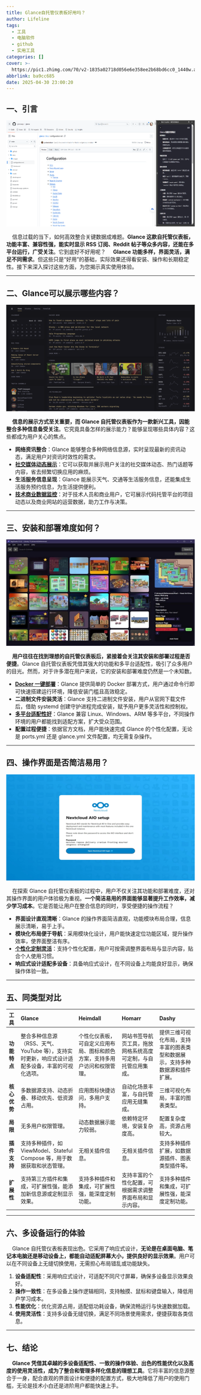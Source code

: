 ```yaml
---
title: Glance自托管仪表板好用吗？
author: Lifeline
tags:
  - 工具
  - 电脑软件
  - github
  - 实用工具
categories: []
cover: >-
  https://pic1.zhimg.com/70/v2-1835a02718d056e6e358ee2b68bd6cc0_1440w.avis?source=172ae18b&biz_tag=Post
abbrlink: ba9cc685
date: 2025-04-30 23:00:20
---
```

## 一、引言

![](/images/07684dae3059a7fdfc0c4629c160af64_%E5%89%AF%E6%9C%AC.png-c36ef2d3-9aad-4dde-8c8c-788f51d80718-1746028513361.png)

&nbsp;&nbsp;&nbsp;&nbsp;信息过载的当下，如何高效整合关键数据成难题。**Glance 这款自托管仪表板，功能丰富、兼容性强，能实时显示 RSS 订阅、Reddit 帖子等众多内容，还能在多平台运行，广受关注**。它到底好不好用呢？
&nbsp;&nbsp;&nbsp;&nbsp;**Glance 功能多样，界面灵活，满足不同需求**。但这些只是“好用”的基础，实际效果还得看安装、操作和长期稳定性。接下来深入探讨这些方面，为您揭示真实使用体验。

---

## 二、Glance可以展示哪些内容？

![](/images/3e6f3a5cefa40ef7dbbe733428f00332_%E5%89%AF%E6%9C%AC.png-4bf21a69-aa06-4a3b-9762-15946d958606-1746028527927.png)

&nbsp;&nbsp;&nbsp;&nbsp;**信息的展示方式至关重要，而 Glance 自托管仪表板作为一款新兴工具，因能整合多种信息备受关注**。它究竟具备怎样的展示能力？能够呈现哪些具体内容？这些都成为用户关心的焦点。

* **网络资讯整合**：Glance 能够整合多种网络信息源，实时呈现最新的资讯动态，满足用户对资讯时效性的需求。
* **[社交媒体动态展示](https://blog.csdn.net/opentrending/article/details/146284346)**：它可以获取并展示用户关注的社交媒体动态、热门话题等内容，省去频繁切换应用的麻烦。
* **生活服务信息呈现**：Glance 能展示天气、交通等生活服务信息，还能集成生活服务预约信息，为生活提供便利。
* **[技术商业数据监控](https://blog.51cto.com/u_16170893/13690457)**：对于技术人员和商业用户，它可展示代码托管平台的项目动态以及商业网站的运营数据，助力工作与决策。

---

## 三、安装和部署难度如何？

![](/images/4c676c15f59f948a63e359b859601db1_%E5%89%AF%E6%9C%AC.jpg-12ad9f25-5b61-4311-be25-6da7f086b91c-1746028540258.png)

&nbsp;&nbsp;&nbsp;&nbsp;**用户往往在找到理想的自托管仪表板后，紧接着会关注其安装和部署过程是否便捷**。Glance 自托管仪表板凭借其强大的功能和多平台适配性，吸引了众多用户的目光。然而，对于许多潜在用户来说，它的安装和部署难度仍然是一个未知数。

* **​[Docker 一键部署](https://blog.laoda.de/archives/docker-compose-install-glance)​**：Glance 提供简单的 Docker 部署方式，用户通过命令行即可快速搭建运行环境，降低安装门槛且高效稳定。
* ​**二进制文件安装灵活**​：Glance 支持二进制文件安装，用户从官网下载文件后，借助 systemd 创建守护进程完成安装，赋予用户更多灵活性和控制权。
* **[多平台适配性好](https://blog.csdn.net/wbsu2004/article/details/139516572)​**：Glance 兼容 Linux、Windows、ARM 等多平台，不同操作环境的用户都能找到适配方案，扩大受众范围。
* **配置过程便捷**​：依据官方文档，用户能快速完成 Glance 的个性化配置，无论是 ports.yml 还是 glance.yml 文件配置，均无需复杂操作。

---

## 四、操作界面是否简洁易用？

![](/images/78ce9c5c0fd2357325ece345ec6619c0_%E5%89%AF%E6%9C%AC.png-cc5d387e-54ef-45f2-b5d5-dfc1f160e569-1746028568763.png)

&nbsp;&nbsp;&nbsp;&nbsp;在探索 Glance 自托管仪表板的过程中，用户不仅关注其功能和部署难度，还对其操作界面的用户体验极为重视。**一个简洁易用的界面能够显著提升工作效率，减少学习成本**。它是否能让用户在整合信息的同时，享受便捷的操作流程？

* ​**界面设计直观清晰**​：Glance 的操作界面简洁直观，功能模块布局合理，信息展示清晰，易于上手。
* **模块化布局便于导航**​：采用模块化设计，用户能快速定位功能区域，提升操作效率，使界面整洁有序。
* **[个性化定制灵活](https://www.hi-linux.com/posts/29702.html)​**：支持个性化配置，用户可按需调整界面布局与显示内容，贴合个人使用习惯。
* **响应式设计适配多设备**​：具备响应式设计，在不同设备上均能良好显示，确保操作体验一致。

---

## 五、同类型对比

| 工具       | Glance                                                | Heimdall                              | Homarr                          | Dashy                                  |
| :------- | :---------------------------------------------------- | :------------------------------------ | :------------------------------ | :------------------------------------- |
| **功能特点** | 整合多种信息源（RSS、天气、YouTube 等），支持实时更新，响应式设计适配多设备，丰富的可视化选项。 | 个性化仪表板，可自定义应用布局、图标和颜色方案，支持多用户访问和权限管理。 | 网站书签导航页工具，拖放网格系统高度可定制，与自托管应用集成。 | 提供三维可视化布局，支持丰富的图表类型和数据展示，支持多种数据源和插件扩展。 |
| **核心优势** | 多数据源支持、动态折叠、移动优先、低资源占用。                               | 应用图标快捷访问，多用户支持。                       | 自动化场景丰富，与自托管应用无缝集成。             | 三维可视化布局，丰富的图表类型。                       |
| **局限**   | 无多用户权限管理。                                             | 动态数据展示能力较弱。                           | 依赖特定环境，安装复杂度高。                  | 配置复杂度高，资源占用较大。                         |
| **插件支持** | 支持多种插件，如 ViewModel、Stateful Compose 等，用于数据获取和状态管理。    | 无相关插件信息。                              | 无相关插件信息。                        | 支持多种插件扩展，如数据源插件、图表类型插件等。               |
| **扩展性**  | 支持第三方插件和集成，可扩展性强，能添加新信息源或定制显示效果。                      | 支持多种插件和集成，可扩展性强，能深度定制功能。              | 支持丰富的个性化配置，可根据需求调整界面布局和显示内容。    | 支持多种插件和集成，可扩展性强，能深度定制功能。               |

---

## 六、多设备运行的体验

&nbsp;&nbsp;&nbsp;&nbsp;Glance 自托管仪表板表现出色。它采用了响应式设计，**无论是在桌面电脑、笔记本电脑还是移动设备上，都能自动适配屏幕大小，提供良好的显示效果**。用户可以在不同设备上无缝切换使用，无需担心布局错乱或功能缺失。

1. **设备适配性**：采用响应式设计，可适配不同尺寸屏幕，确保多设备显示效果良好。
2. **操作一致性**：在多设备上操作逻辑相同，支持触摸、鼠标和键盘输入，降低用户学习成本。
3. **性能优化**：优化资源占用，适配低功耗设备，确保流畅运行与快速数据加载。
4. **使用灵活性**：支持多设备无缝切换，满足不同场景使用需求，便捷获取各类信息。

---

## 七、结论

&nbsp;&nbsp;&nbsp;&nbsp;**Glance 凭借其卓越的多设备适配性、一致的操作体验、出色的性能优化以及高度的使用灵活性，成为了整合和管理多样化信息的理想工具**。它将丰富的信息源整合于一身，配合直观的界面设计和便捷的配置方式，极大地降低了用户的使用门槛，无论是技术小白还是进阶用户都能快速上手。

